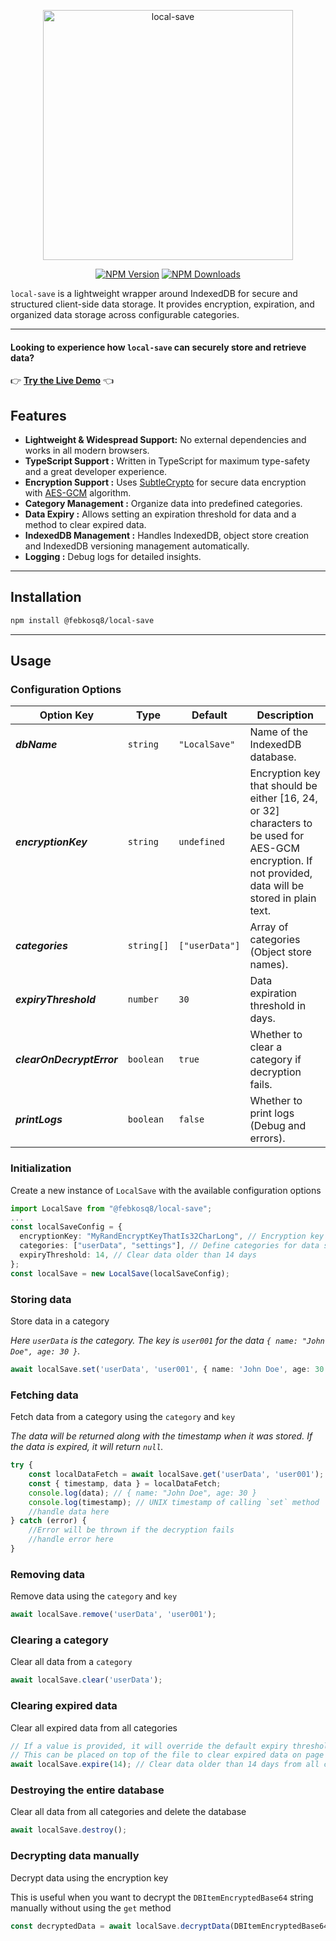 <div align="center">
	<p>
		<a href="https://local-save.febkosq8.me/"><img src="https://github.com/febkosq8/local-save/blob/main/src/assets/local-save_transparent_trimmed.png?raw=true" width="400" alt="local-save" /></a>
	</p>
	<p>
		<a href="https://www.npmjs.com/package/@febkosq8/local-save">
		<img alt="NPM Version" src="https://img.shields.io/npm/v/%40febkosq8%2Flocal-save"></a>
		<a href="https://www.npmjs.com/package/@febkosq8/local-save">
		<img alt="NPM Downloads" src="https://img.shields.io/npm/dm/%40febkosq8%2Flocal-save"></a>
	</p>
</div>

`local-save` is a lightweight wrapper around IndexedDB for secure and structured client-side data storage. It provides encryption, expiration, and organized data storage across configurable categories.

---

#### Looking to experience how `local-save` can securely store and retrieve data?

👉 **[Try the Live Demo](https://local-save.febkosq8.me/)** 👈

## Features

-   **Lightweight & Widespread Support:** No external dependencies and works in all modern browsers.
-   **TypeScript Support :** Written in TypeScript for maximum type-safety and a great developer experience.
-   **Encryption Support :** Uses [SubtleCrypto](https://developer.mozilla.org/en-US/docs/Web/API/SubtleCrypto) for secure data encryption with [AES-GCM](https://developer.mozilla.org/en-US/docs/Web/API/SubtleCrypto/encrypt#aes-gcm) algorithm.
-   **Category Management :** Organize data into predefined categories.
-   **Data Expiry :** Allows setting an expiration threshold for data and a method to clear expired data.
-   **IndexedDB Management :** Handles IndexedDB, object store creation and IndexedDB versioning management automatically.
-   **Logging :** Debug logs for detailed insights.

---

## Installation

```bash
npm install @febkosq8/local-save
```

---

## Usage

### Configuration Options

| Option Key                | Type       | Default        | Description                                                                                                                                            |
| ------------------------- | ---------- | -------------- | ------------------------------------------------------------------------------------------------------------------------------------------------------ |
| **_dbName_**              | `string`   | `"LocalSave"`  | Name of the IndexedDB database.                                                                                                                        |
| **_encryptionKey_**       | `string`   | `undefined`    | Encryption key that should be either [16, 24, or 32] characters to be used for AES-GCM encryption. If not provided, data will be stored in plain text. |
| **_categories_**          | `string[]` | `["userData"]` | Array of categories (Object store names).                                                                                                              |
| **_expiryThreshold_**     | `number`   | `30`           | Data expiration threshold in days.                                                                                                                     |
| **_clearOnDecryptError_** | `boolean`  | `true`         | Whether to clear a category if decryption fails.                                                                                                       |
| **_printLogs_**           | `boolean`  | `false`        | Whether to print logs (Debug and errors).                                                                                                              |

### Initialization

Create a new instance of `LocalSave` with the available configuration options

```typescript
import LocalSave from "@febkosq8/local-save";
...
const localSaveConfig = {
  encryptionKey: "MyRandEncryptKeyThatIs32CharLong", // Encryption key for data
  categories: ["userData", "settings"], // Define categories for data storage
  expiryThreshold: 14, // Clear data older than 14 days
};
const localSave = new LocalSave(localSaveConfig);
```

### Storing data

Store data in a category

_Here `userData` is the category. The key is `user001` for the data `{ name: "John Doe", age: 30 }`._

```typescript
await localSave.set('userData', 'user001', { name: 'John Doe', age: 30 });
```

### Fetching data

Fetch data from a category using the `category` and `key`

_The data will be returned along with the timestamp when it was stored. If the data is expired, it will return `null`._

```typescript
try {
    const localDataFetch = await localSave.get('userData', 'user001');
    const { timestamp, data } = localDataFetch;
    console.log(data); // { name: "John Doe", age: 30 }
    console.log(timestamp); // UNIX timestamp of calling `set` method
    //handle data here
} catch (error) {
    //Error will be thrown if the decryption fails
    //handle error here
}
```

### Removing data

Remove data using the `category` and `key`

```typescript
await localSave.remove('userData', 'user001');
```

### Clearing a category

Clear all data from a `category`

```typescript
await localSave.clear('userData');
```

### Clearing expired data

Clear all expired data from all categories

```typescript
// If a value is provided, it will override the default expiry threshold
// This can be placed on top of the file to clear expired data on page load
await localSave.expire(14); // Clear data older than 14 days from all categories
```

### Destroying the entire database

Clear all data from all categories and delete the database

```typescript
await localSave.destroy();
```

### Decrypting data manually

Decrypt data using the encryption key

This is useful when you want to decrypt the `DBItemEncryptedBase64` string manually without using the `get` method

```typescript
const decryptedData = await localSave.decryptData(DBItemEncryptedBase64);
```
